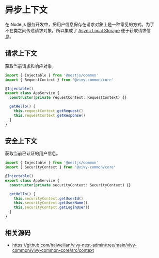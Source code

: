 # 异步上下文

在 Node.js 服务开发中，把用户信息保存在请求对象上是一种常见的方式。为了不在类之间传递请求对象，所以集成了 [Async Local Storage](https://docs.nestjs.com/recipes/async-local-storage) 便于获取请求信息。

## 请求上下文

获取当前请求和响应对象。

```ts
import { Injectable } from '@nestjs/common'
import { RequestContext } from '@vivy-common/core'

@Injectable()
export class AppService {
  constructor(private requestContext: RequestContext) {}

  getHello() {
    this.requestContext.getRequest()
    this.requestContext.getResponse()
  }
}
```

## 安全上下文

获取当前已认证的用户信息。

```ts
import { Injectable } from '@nestjs/common'
import { SecurityContext } from '@vivy-common/core'

@Injectable()
export class AppService {
  constructor(private securityContext: SecurityContext) {}

  getHello() {
    this.securityContext.getUserId()
    this.securityContext.getUserName()
    this.securityContext.getLoginUser()
  }
}
```

## 相关源码

- https://github.com/haiweilian/vivy-nest-admin/tree/main/vivy-common/vivy-common-core/src/context

